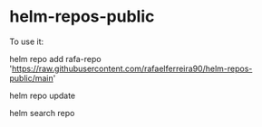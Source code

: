 # helm-repos-public

To use it:

helm repo add rafa-repo 'https://raw.githubusercontent.com/rafaelferreira90/helm-repos-public/main'

helm repo update

helm search repo
